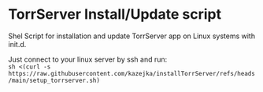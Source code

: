 # TorrServer Install/Update script
Shel Script for installation and update TorrServer app on Linux systems with init.d.

Just connect to your linux server by ssh and run:  
```sh <(curl -s https://raw.githubusercontent.com/kazejka/installTorrServer/refs/heads/main/setup_torrserver.sh)```
